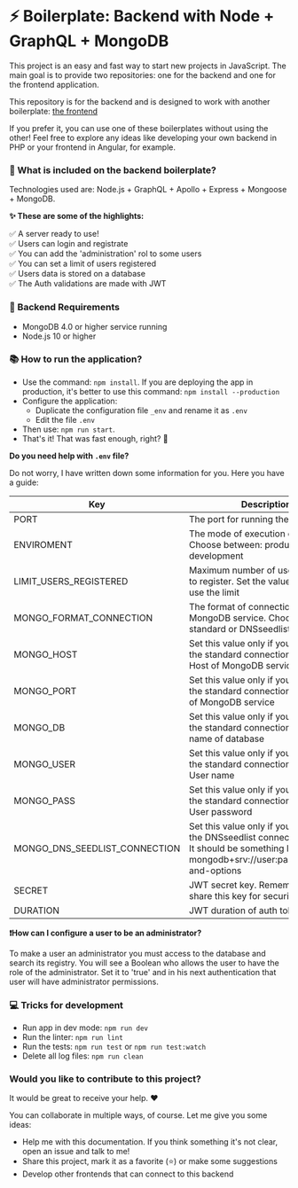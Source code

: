 # ⚡️ Boilerplate: Backend with Node + GraphQL + MongoDB

This project is an easy and fast way to start new projects in JavaScript. 
The main goal is to provide two repositories: one for the backend and one for the frontend application. 

This repository is for the backend and is designed to work with another boilerplate: [the frontend](https://github.com/didaquis/boilerplate-frontend-react-graphql-apollo)

If you prefer it, you can use one of these boilerplates without using the other! Feel free to explore any ideas like developing your own backend in PHP or your frontend in Angular, for example.

### 🎁 What is included on the backend boilerplate?
Technologies used are: Node.js + GraphQL + Apollo + Express + Mongoose + MongoDB.

**✨ These are some of the highlights:** 

✅ A server ready to use!  
✅ Users can login and registrate  
✅ You can add the 'administration' rol to some users  
✅ You can set a limit of users registered  
✅ Users data is stored on a database  
✅ The Auth validations are made with JWT  

### 📝 Backend Requirements
* MongoDB 4.0 or higher service running
* Node.js 10 or higher

### 📚 How to run the application?
* Use the command: `npm install`. If you are deploying the app in production, it's better to use this command: `npm install --production`
* Configure the application:
  * Duplicate the configuration file `_env` and rename it as `.env`
  * Edit the file `.env`
* Then use: `npm run start`. 
* That's it! That was fast enough, right? 🚀

**Do you need help with `.env` file?** 

Do not worry, I have written down some information for you. Here you have a guide:

| Key | Description |
|-----|-------------|
| PORT | The port for running the backend |
| ENVIROMENT | The mode of execution of Node.js. Choose between: production or development |
| LIMIT_USERS_REGISTERED | Maximum number of users allowed to register. Set the value to 0 to not use the limit |
| MONGO_FORMAT_CONNECTION | The format of connection with MongoDB service. Choose between: standard or DNSseedlist |
| MONGO_HOST | Set this value only if you are using the standard connection format. Host of MongoDB service |
| MONGO_PORT | Set this value only if you are using the standard connection format. Port of MongoDB service |
| MONGO_DB | Set this value only if you are using the standard connection format. The name of database |
| MONGO_USER | Set this value only if you are using the standard connection format. User name |
| MONGO_PASS | Set this value only if you are using the standard connection format. User password |
| MONGO_DNS_SEEDLIST_CONNECTION | Set this value only if you are using the DNSseedlist connection format. It should be something like this: mongodb+srv://user:password@uri-and-options |
| SECRET | JWT secret key. Remember not to share this key for security reasons |
| DURATION | JWT duration of auth token |

**❗️How can I configure a user to be an administrator?** 

To make a user an administrator you must access to the database and search its registry. You will see a Boolean who allows the user to have the role of the administrator. Set it to 'true' and in his next authentication that user will have administrator permissions.

### 💻 Tricks for development
* Run app in dev mode: `npm run dev`
* Run the linter: `npm run lint`
* Run the tests: `npm run test` or `npm run test:watch`
* Delete all log files: `npm run clean`

### Would you like to contribute to this project?
It would be great to receive your help. ♥️ 

You can collaborate in multiple ways, of course. Let me give you some ideas:
* Help me with this documentation. If you think something it's not clear, open an issue and talk to me!
* Share this project, mark it as a favorite (⭐️) or make some suggestions
* Develop other frontends that can connect to this backend


